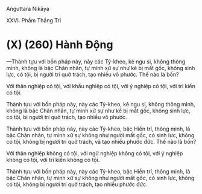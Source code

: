 Aṅguttara Nikāya

XXVI. Phẩm Thắng Trí

# (X) (260) Hành Ðộng

—Thành tựu với bốn pháp này, này các Tỷ-kheo, kẻ ngu si, không thông minh, không là bậc Chân nhân, tự mình xử sự như kẻ bị mất gốc, không sinh lực, có tội, bị người trí quở trách, tạo nhiều vô phước. Thế nào là bốn?

Với thân nghiệp có tội, với khẩu nghiệp có tội, với ý nghiệp có tội, với tri kiến có tội.

Thành tựu với bốn pháp này, này các Tỷ-kheo, kẻ ngu si, không thông minh, không là bậc Chân nhân, tự mình xử sự như kẻ bị mất gốc, không sinh lực, có tội, bị người trí quở trách, tạo nhiều vô phước.

Thành tựu với bốn pháp này, này các Tỷ-kheo, bậc Hiền trí, thông minh, là bậc Chân nhân, tự mình xử sự không như người mất gốc, có sinh lực, không có tội, không bị người trí quở trách, và tạo nhiều phước đức. Thế nào là bốn?

Với thân nghiệp không có tội, với ngữ nghiệp không có tội, với ý nghiệp không có tội, với tri kiến không có tội.

Thành tựu với bốn pháp này, này các Tỷ-kheo, bậc Hiền trí, thông minh, là bậc Chân nhân, tự mình xử sự không như người mất gốc, có sinh lực, không có tội, không bị người trí quở trách, tạo nhiều phước đức.

